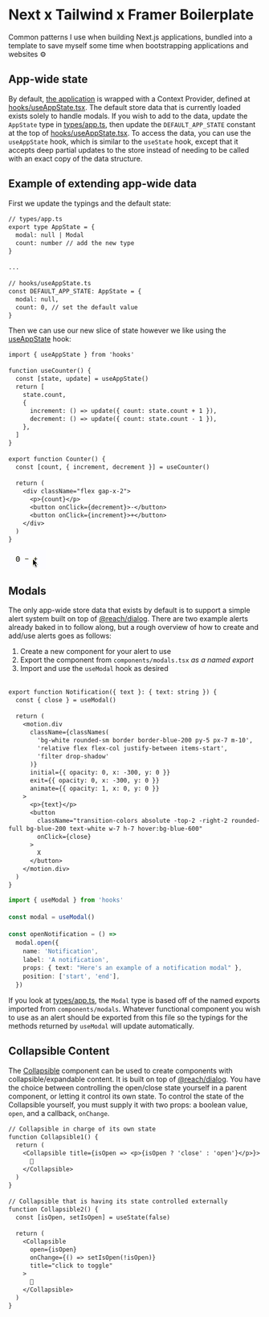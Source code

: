 # Next x Tailwind x Framer Boilerplate
Common patterns I use when building Next.js applications, bundled into a template to save myself some time when bootstrapping applications and websites ⚙️

## App-wide state
By default, [the application](pages/_app.tsx) is wrapped with a Context Provider, defined at [hooks/useAppState.tsx](hooks/useAppState.tsx). The default store data that is currently loaded exists solely to handle modals. If you wish to add to the data, update the `AppState` type in [types/app.ts](types/app.ts), then update the `DEFAULT_APP_STATE` constant at the top of [hooks/useAppState.tsx](hooks/useAppState.tsx). To access the data, you can use the `useAppState` hook, which is similar to the `useState` hook, except that it accepts deep partial updates to the store instead of needing to be called with an exact copy of the data structure.

## Example of extending app-wide data
First we update the typings and the default state:
```tsx
// types/app.ts
export type AppState = {
  modal: null | Modal
  count: number // add the new type
}

...

// hooks/useAppState.ts
const DEFAULT_APP_STATE: AppState = {
  modal: null,
  count: 0, // set the default value
}
```

Then we can use our new slice of state however we like using the [useAppState](hooks/useAppState.tsx) hook:
```tsx
import { useAppState } from 'hooks'

function useCounter() {
  const [state, update] = useAppState()
  return [
    state.count,
    {
      increment: () => update({ count: state.count + 1 }),
      decrement: () => update({ count: state.count - 1 }),
    },
  ]
}

export function Counter() {
  const [count, { increment, decrement }] = useCounter()

  return (
    <div className="flex gap-x-2">
      <p>{count}</p>
      <button onClick={decrement}>-</button>
      <button onClick={increment}>+</button>
    </div>
  )
}
```
![counter example](public/counter-example.gif)

## Modals

The only app-wide store data that exists by default is to support a simple alert system built on top of [@reach/dialog](https://reach.tech/dialog/). There are two example alerts already baked in to follow along, but a rough overview of how to create and add/use alerts goes as follows:

1. Create a new component for your alert to use
2. Export the component from `components/modals.tsx` *as a named export*
3. Import and use the `useModal` hook as desired

```tsx

export function Notification({ text }: { text: string }) {
  const { close } = useModal()

  return (
    <motion.div
      className={classNames(
        'bg-white rounded-sm border border-blue-200 py-5 px-7 m-10',
        'relative flex flex-col justify-between items-start',
        'filter drop-shadow'
      )}
      initial={{ opacity: 0, x: -300, y: 0 }}
      exit={{ opacity: 0, x: -300, y: 0 }}
      animate={{ opacity: 1, x: 0, y: 0 }}
    >
      <p>{text}</p>
      <button
        className="transition-colors absolute -top-2 -right-2 rounded-full bg-blue-200 text-white w-7 h-7 hover:bg-blue-600"
        onClick={close}
      >
        X
      </button>
    </motion.div>
  )
}
```

```ts
import { useModal } from 'hooks'

const modal = useModal()

const openNotification = () =>
  modal.open({
    name: 'Notification',
    label: 'A notification',
    props: { text: "Here's an example of a notification modal" },
    position: ['start', 'end'],
  })
```
If you look at [types/app.ts](types/app.ts), the `Modal` type is based off of the named exports imported from `components/modals`. Whatever functional component you wish to use as an alert should be exported from this file so the typings for the methods returned by `useModal` will update automatically.

## Collapsible Content

The [Collapsible](components/Collapsible.tsx) component can be used to create components with collapsible/expandable content. It is built on top of [@reach/dialog](https://reach.tech/dialog/). You have the choice between controlling the open/close state yourself in a parent component, or letting it control its own state. To control the state of the Collapsible yourself, you must supply it with two props: a boolean value, `open`, and a callback, `onChange`.

```tsx
// Collapsible in charge of its own state
function Collapsible1() {
  return (
    <Collapsible title={isOpen => <p>{isOpen ? 'close' : 'open'}</p>}>
      🤖
    </Collapsible>
  )
}

// Collapsible that is having its state controlled externally
function Collapsible2() {
  const [isOpen, setIsOpen] = useState(false)

  return (
    <Collapsible
      open={isOpen}
      onChange={() => setIsOpen(!isOpen)}
      title="click to toggle"
    >
      👻
    </Collapsible>
  )
}

```